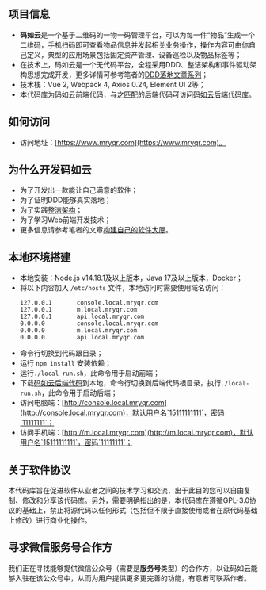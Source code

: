 ## 项目信息
- **码如云**是一个基于二维码的一物一码管理平台，可以为每一件“物品”生成一个二维码，手机扫码即可查看物品信息并发起相关业务操作，操作内容可由你自己定义，典型的应用场景包括固定资产管理、设备巡检以及物品标签等；
- 在技术上，码如云是一个无代码平台，全程采用DDD、整洁架构和事件驱动架构思想完成开发，更多详情可参考笔者的[DDD落地文章系列](https://docs.mryqr.com/ddd-introduction/)；
- 技术栈：Vue 2, Webpack 4, Axios 0.24, Element UI 2等；
- 本代码库为码如云前端代码，与之匹配的后端代码可访问[码如云后端代码库](https://github.com/mryqr-com/mry-backend)。


## 如何访问
- 访问地址：[https://www.mryqr.com](https://www.mryqr.com)。


## 为什么开发码如云
- 为了开发出一款能让自己满意的软件；
- 为了证明DDD能够真实落地；
- 为了实践[整洁架构](https://blog.cleancoder.com/uncle-bob/2012/08/13/the-clean-architecture.html)；
- 为了学习Web前端开发技术；
- 更多信息请参考笔者的文章[构建自己的软件大厦](https://docs.mryqr.com/build-your-own-software-skyscraper/)。


## 本地环境搭建
- 本地安装：Node.js v14.18.1及以上版本，Java 17及以上版本，Docker；
- 将以下内容加入 `/etc/hosts` 文件，本地访问时需要使用域名访问：
  ```
  127.0.0.1       console.local.mryqr.com
  127.0.0.1       m.local.mryqr.com
  127.0.0.1       api.local.mryqr.com
  0.0.0.0         console.local.mryqr.com
  0.0.0.0         m.local.mryqr.com
  0.0.0.0         api.local.mryqr.com
  ```
- 命令行切换到代码跟目录；
- 运行 `npm install` 安装依赖；
- 运行`./local-run.sh`，此命令用于启动前端；
- 下载[码如云后端代码](https://github.com/mryqr-com/mry-backend)到本地，命令行切换到后端代码根目录，执行`./local-run.sh`，此命令用于启动后端；
- 访问电脑端：[http://console.local.mryqr.com](http://console.local.mryqr.com)，默认用户名`15111111111`，密码`11111111`；
- 访问手机端：[http://m.local.mryqr.com](http://m.local.mryqr.com)，默认用户名`15111111111`，密码`11111111`；


## 关于软件协议
本代码库旨在促进软件从业者之间的技术学习和交流，出于此目的您可以自由复制、修改和分享该代码库。另外，需要明确指出的是，本代码库在遵循GPL-3.0协议的基础上，禁止将源代码以任何形式（包括但不限于直接使用或者在原代码基础上修改）进行商业化操作。


## 寻求微信服务号合作方
我们正在寻找能够提供微信公众号（需要是**服务号**类型）的合作方，以让码如云能够入驻在该公众号中，从而为用户提供更多更完善的功能，有意者可联系作者。
